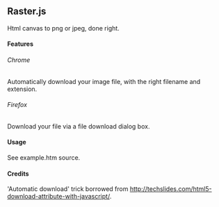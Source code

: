 ## Raster.js


Html canvas to png or jpeg, done right.

#### Features


###### Chrome

Automatically download your image file, with the right filename and extension.

###### Firefox

Download your file via a file download dialog box.

#### Usage

See example.htm source.

#### Credits

'Automatic download' trick borrowed from http://techslides.com/html5-download-attribute-with-javascript/.
